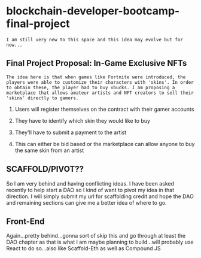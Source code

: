 
# blockchain-developer-bootcamp-final-project

    I am still very new to this space and this idea may evolve but for now...

## Final Project Proposal: In-Game Exclusive NFTs

    The idea here is that when games like Fortnite were introduced, the players were able to customize their characters with 'skins'. In order to obtain these, the player had to buy vbucks. I am proposing a marketplace that allows amateur artists and NFT creators to sell their 'skins' directly to gamers. 

1. Users will register themselves on the contract with their gamer accounts

2. They have to identify which skin they would like to buy 

3. They'll have to submit a payment to the artist

4. This can either be bid based or the marketplace can allow anyone to buy the same skin from an artist   

## SCAFFOLD/PIVOT??

So I am very behind and having conflicting ideas. I have been asked recently to help start a DAO so I kind of want to pivot my idea in that direction. I will simply submit my url for scaffolding credit and hope the DAO and remaining sections can give me a better idea of where to go.

## Front-End

Again...pretty behind...gonna sort of skip this and go through at least the DAO chapter as that is what I am maybe planning to build...will probably use React to do so...also like Scaffold-Eth as well as Compound JS

